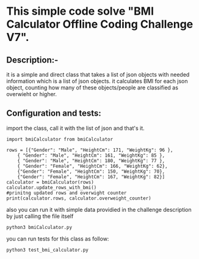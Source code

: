 # This simple code solve "BMI Calculator Offline Coding Challenge V7".

## Description:-
it is a simple and direct class that takes a list of json objects with needed information which is a list of json objects. it calculates BMI for each json object, counting how many of these objects/people are classified as overwieht or higher.

## Configuration and tests:
import the class, call it with the list of json and that's it.

```
import bmiCalculator from bmiCalculator

rows = [{"Gender": "Male", "HeightCm": 171, "WeightKg": 96 },
    { "Gender": "Male", "HeightCm": 161, "WeightKg": 85 },
    { "Gender": "Male", "HeightCm": 180, "WeightKg": 77 },
    { "Gender": "Female", "HeightCm": 166, "WeightKg": 62},
    {"Gender": "Female", "HeightCm": 150, "WeightKg": 70},
    {"Gender": "Female", "HeightCm": 167, "WeightKg": 82}]
calculator = bmiCalculator(rows)
calculator.update_rows_with_bmi()
#prinitng updated rows and overwight counter
print(calculator.rows, calculator.overweight_counter)
```

also you can run it with simple data providied in the challenge description by just calling the file itself

`python3 bmiCalculator.py` 

you can run tests for this class as follow:

`python3 test_bmi_calculator.py`
